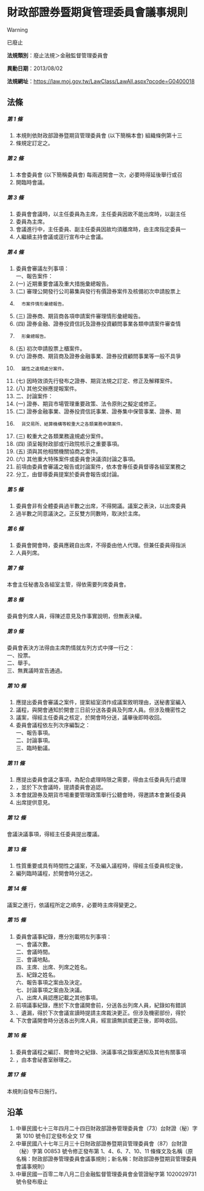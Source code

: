 # 財政部證券暨期貨管理委員會議事規則


> [!WARNING]
> 已廢止


**法規類別**：廢止法規＞金融監督管理委員會

**異動日期**：2013/08/02  

**法規網址**：https://law.moj.gov.tw/LawClass/LawAll.aspx?pcode=G0400018



## 法條
##### 第 1 條
1. 本規則依財政部證券暨期貨管理委員會 (以下簡稱本會) 組織條例第十三
1. 條規定訂定之。

##### 第 2 條
1. 本會委員會 (以下簡稱委員會) 每兩週開會一次，必要時得延後舉行或召
1. 開臨時會議。

##### 第 3 條
1. 委員會會議時，以主任委員為主席，主任委員因故不能出席時，以副主任
1. 委員為主席。
1. 會議進行中，主任委員、副主任委員因故均須離席時，由主席指定委員一
1. 人繼續主持會議或逕行宣布中止會議。

##### 第 4 條
1. 委員會審議左列事項：  
一、報告案件：
1.  (一) 近期重要會議及重大措施彙總報告。
1.  (二) 審理公開發行公司募集與發行有價證券案件及核備初次申請股票上
1.       市案件情形彙總報告。
1.  (三) 證券商、期貨商各項申請案件審理情形彙總報告。
1.  (四) 證券金融、證券投資信託及證券投資顧問事業各類申請案件審查情
1.       形彙總報告。
1.  (五) 初次申請股票上櫃案件。
1.  (六) 證券商、期貨商及證券金融事業、證券投資顧問事業等一般不具爭
1.       議性之違規處分案件。
1.  (七) 因時效須先行發布之證券、期貨法規之訂定、修正及解釋案件。
1.  (八) 其他交辦應提報案件。
1. 二、討論案件：
1.  (一) 證券、期貨市場管理重要政策、法令原則之擬定或修正。
1.  (二) 證券金融事業、證券投資信託事業、證券集中保管事業、證券、期
1.       貨交易所、結算機構等較重大之各類業務申請案件。
1.  (三) 較重大之各類業務違規處分案件。
1.  (四) 須呈報財政部或行政院核示之重要事項。
1.  (五) 須與其他相關機關協商之案件。
1.  (六) 其他重大特殊案件或委員會決議須討論之事項。
1. 前項由委員會審議之報告或討論案件，依本會專任委員督導各組室業務之
1. 分工，由督導委員提案於委員會報告或討論。

##### 第 5 條
1. 委員會非有全體委員過半數之出席，不得開議。議案之表決，以出席委員
1. 過半數之同意議決之。正反雙方同數時，取決於主席。

##### 第 6 條
1. 委員會開會時，委員應親自出席，不得委由他人代理。但兼任委員得指派
1. 人員列席。

##### 第 7 條
本會主任秘書及各組室主管，得依需要列席委員會。

##### 第 8 條
委員會列席人員，得陳述意見及作事實說明，但無表決權。

##### 第 9 條
委員會表決方法得由主席酌情就左列方式中擇一行之：  
一、投票。  
二、舉手。  
三、無異議時宣告通過。

##### 第 10 條
1. 應提出委員會審議之案件，提案組室須作成議案敘明理由，送秘書室編入
1. 議程，與開會通知於開會三日前分送各委員及列席人員。但涉及機密性之
1. 議案，得經主任委員之核定，於開會時分送，議畢後即時收回。
1. 委員會議程依左列次序編製之：  
一、報告事項。  
二、討論事項。  
三、臨時動議。

##### 第 11 條
1. 應提出委員會議之事項，為配合處理時限之需要，得由主任委員先行處理
1. ，並於下次會議時，提請委員會追認。
1. 本會就證券及期貨市場重要管理政策舉行公聽會時，得邀請本會兼任委員
1. 出席提供意見。

##### 第 12 條
會議決議事項，得經主任委員提出覆議。

##### 第 13 條
1. 性質重要或具有時間性之議案，不及編入議程時，得經主任委員核定後，
1. 編列臨時議程，於開會時分送之。

##### 第 14 條
議案之進行，依議程所定之順序，必要時主席得變更之。

##### 第 15 條
1. 委員會議事紀錄，應分別載明左列事項：                              
一、會議次數。                                                    
二、會議時間。                                                    
三、會議地點。                                                    
四、主席、出席、列席之姓名。                                      
五、紀錄之姓名。                                                  
六、報告事項之案由及決定。                                        
七、討論事項之案由及決議。                                        
八、出席人員認應記載之其他事項。                                
1. 前項議事紀錄，應於下次會議開會前，分送各出列席人員，紀錄如有錯誤
1. 、遺漏，得於下次會議宣讀時提請主席裁決更正。但涉及機密部份，得於
1. 下次會議開會時分送各出列席人員，經宣讀無誤或更正後，即時收回。

##### 第 16 條
1. 委員會議程之編訂、開會時之紀錄、決議事項之錄案通知及其他有關事項
1. ，由本會祕書室辦理之。

##### 第 17 條
本規則自發布日施行。

## 沿革
1. 中華民國七十三年四月二十四日財政部證券管理委員會（73）台財證（秘）字第 1010 號令訂定發布全文 17 條
1. 中華民國八十七年三月三十日財政部證券暨期貨管理委員會（87）台財證（秘）字第 00853  號令修正發布第 1、4、6、7、10、11 條條文及名稱（原名稱：財政部證券管理委員會議事規則；新名稱：財政部證券暨期貨管理委員會議事規則）
1. 中華民國一百零二年八月二日金融監督管理委員會金管證秘字第 1020029731 號令發布廢止
